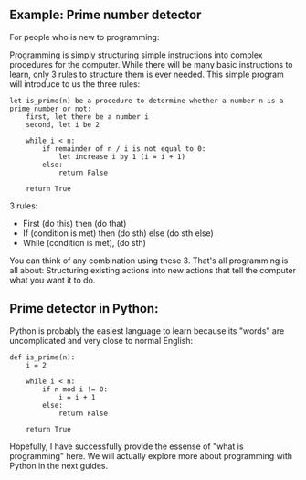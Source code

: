 ## Example: Prime number detector

For people who is new to programming:

Programming is simply structuring simple instructions into complex procedures for the computer. While there will be many basic instructions to learn, only 3 rules to structure them is ever needed. This simple program will introduce to us the three rules:

```
let is_prime(n) be a procedure to determine whether a number n is a prime number or not:
    first, let there be a number i
    second, let i be 2

    while i < n:
        if remainder of n / i is not equal to 0:
            let increase i by 1 (i = i + 1)
        else:
            return False

    return True
```
3 rules:
 * First (do this) then (do that)
 * If (condition is met) then (do sth) else (do sth else)
 * While (condition is met), (do sth)

You can think of any combination using these 3. That's all programming is all about: Structuring existing actions into new actions that tell the computer what you want it to do.

## Prime detector in Python:

Python is probably the easiest language to learn because its "words" are uncomplicated and very close to normal English:

```
def is_prime(n):
    i = 2

    while i < n:
        if n mod i != 0:
            i = i + 1
        else:
            return False
            
    return True

```

Hopefully, I have successfully provide the essense of "what is programming" here. We will actually explore more about programming with Python in the next guides.
